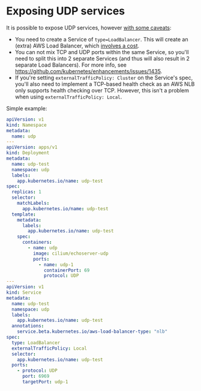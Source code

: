 # Exposing UDP services

It is possible to expose UDP services, however [with some caveats](https://github.com/kubernetes/kubernetes/issues/79523#issuecomment-643610747):

- You need to create a Service of `type=LoadBalancer`. This will create an (extra) AWS Load Balancer, which [involves a cost](https://aws.amazon.com/elasticloadbalancing/pricing/).
- You can not mix TCP and UDP ports within the same Service, so you'll need to split this into 2 separate Services (and thus will also result in 2 separate Load Balancers). For more info, see <https://github.com/kubernetes/enhancements/issues/1435>.
- If you're setting `externalTrafficPolicy: Cluster` on the Service's spec, you'll also need to implement a TCP-based health check as an AWS NLB only supports health checking over TCP. However, this isn't a problem when using `externalTrafficPolicy: Local`.

Simple example:

```yaml
apiVersion: v1
kind: Namespace
metadata:
  name: udp
---
apiVersion: apps/v1
kind: Deployment
metadata:
  name: udp-test
  namespace: udp
  labels:
    app.kubernetes.io/name: udp-test
spec:
  replicas: 1
  selector:
    matchLabels:
      app.kubernetes.io/name: udp-test
  template:
    metadata:
      labels:
        app.kubernetes.io/name: udp-test
    spec:
      containers:
        - name: udp
          image: cilium/echoserver-udp
          ports:
            - name: udp-1
              containerPort: 69
              protocol: UDP
---
apiVersion: v1
kind: Service
metadata:
  name: udp-test
  namespace: udp
  labels:
    app.kubernetes.io/name: udp-test
  annotations:
    service.beta.kubernetes.io/aws-load-balancer-type: "nlb"
spec:
  type: LoadBalancer
  externalTrafficPolicy: Local
  selector:
    app.kubernetes.io/name: udp-test
  ports:
    - protocol: UDP
      port: 6969
      targetPort: udp-1
```
